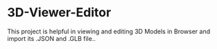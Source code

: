 # 3D-Viewer-Editor
This project is helpful in viewing and editing 3D Models in Browser and import its .JSON and .GLB file..

